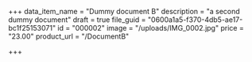+++
data_item_name = "Dummy document B"
description = "a second dummy document"
draft = true
file_guid = "0600a1a5-f370-4db5-ae17-bc1f25153071"
id = "000002"
image = "/uploads/IMG_0002.jpg"
price = "23.00"
product_url = "/DocumentB"

+++

